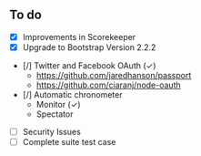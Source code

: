 ## To do
- [x] Improvements in Scorekeeper
- [x] Upgrade to Bootstrap Version 2.2.2
- [/] Twitter and Facebook OAuth (✓) 
    * https://github.com/jaredhanson/passport 
    * https://github.com/ciaranj/node-oauth
- [/] Automatic chronometer
    * Monitor (✓) 
    * Spectator
- [ ] Security Issues
- [ ] Complete suite test case
